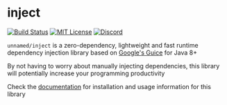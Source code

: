 # inject
[![Build Status](https://img.shields.io/github/actions/workflow/status/unnamed/inject/build.yml?branch=main)](https://github.com/unnamed/inject/actions/workflows/build.yml)
[![MIT License](https://img.shields.io/badge/license-MIT-blue)](license.txt)
[![Discord](https://img.shields.io/discord/683899335405994062)](https://discord.gg/xbba2fy)

`unnamed/inject` is a zero-dependency, lightweight and fast runtime dependency
injection library based on [Google's Guice](https://github.com/google/guice) for Java 8+

By not having to worry about manually injecting dependencies, this library
will potentially increase your programming productivity

Check the [documentation](https://unnamed.team/docs/inject) for
installation and usage information for this library
